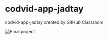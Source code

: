 # codvid-app-jadtay
codvid-app-jadtay created by GitHub Classroom

![Final project](https://prnt.sc/s7qdvx)
